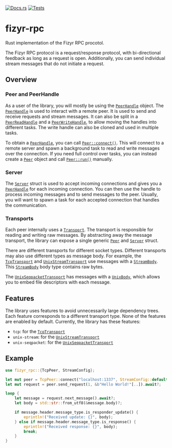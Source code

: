 [![Docs.rs](https://docs.rs/fizyr-rpc/badge.svg)](https://docs.rs/fizyr-rpc/)
[![Tests](https://github.com/fizyr-private/fizyr-rpc-rs/workflows/tests/badge.svg)](https://github.com/fizyr/fizyr-rpc-rs/actions?query=workflow%3Atests+branch%3Amain)

# fizyr-rpc

Rust implementation of the Fizyr RPC procotol.

The Fizyr RPC protocol is a request/response protocol,
with bi-directional feedback as long as a request is open.
Additionally, you can send individual stream messages that do not initiate a request.

## Overview

### Peer and PeerHandle

As a user of the library, you will mostly be using the [`PeerHandle`] object.
The [`PeerHandle`] is used to interact with a remote peer.
It is used to send and receive requests and stream messages.
It can also be split in a [`PeerReadHandle`] and a [`PeerWriteHandle`],
to allow moving the handles into different tasks.
The write handle can also be cloned and used in multiple tasks.

To obtain a [`PeerHandle`], you can call [`Peer::connect()`].
This will connect to a remote server and spawn a background task to read and write messages over the connection.
If you need full control over tasks, you can instead create a [`Peer`] object
and call [`Peer::run()`] manually.

### Server

The [`Server`] struct is used to accept incoming connections
and gives you a [`PeerHandle`] for each incoming connection.
You can then use the handle to process incoming messages and to send messages to the peer.
Usually, you will want to spawn a task for each accepted connection that handles the communication.

### Transports

Each peer internally uses a [`Transport`].
The transport is responsible for reading and writing raw messages.
By abstracting away the message transport,
the library can expose a single generic [`Peer`] and [`Server`] struct.

There are different transports for different socket types.
Different transports may also use different types as message body.
For example, the [`TcpTransport`] and [`UnixStreamTransport`]
use messages with a [`StreamBody`].
This [`StreamBody`] body type contains raw bytes.

The [`UnixSeqpacketTransport`] has messages with a [`UnixBody`],
which allows you to embed file descriptors with each message.

## Features

The library uses features to avoid unnecessarily large dependency trees.
Each feature corresponds to a different transport type.
None of the features are enabled by default.
Currently, the library has these features:

* `tcp`: for the [`TcpTransport`]
* `unix-stream`: for the [`UnixStreamTransport`]
* `unix-seqpacket`: for the [`UnixSeqpacketTransport`]

## Example

```rust
use fizyr_rpc::{TcpPeer, StreamConfig};

let mut peer = TcpPeer::connect("localhost:1337", StreamConfig::default()).await?;
let mut request = peer.send_request(1, &b"Hello World!"[..]).await?;

loop {
    let message = request.next_message().await?;
    let body = std::str::from_utf8(&message.body)?;

    if message.header.message_type.is_responder_update() {
        eprintln!("Received update: {}", body);
    } else if message.header.message_type.is_response() {
        eprintln!("Received response: {}", body);
        break;
    }
}

```

[`Peer`]: https://docs.rs/fizyr-rpc/latest/fizyr_rpc/struct.Peer.html
[`Peer::connect()`]: https://docs.rs/fizyr-rpc/latest/fizyr_rpc/struct.Peer.html#method.connect
[`Peer::run()`]: https://docs.rs/fizyr-rpc/latest/fizyr_rpc/struct.Peer.html#method.run
[`PeerHandle`]: https://docs.rs/fizyr-rpc/latest/fizyr_rpc/struct.PeerHandle.html
[`PeerReadHandle`]: https://docs.rs/fizyr-rpc/latest/fizyr_rpc/struct.PeerReadHandle.html
[`PeerWriteHandle`]: https://docs.rs/fizyr-rpc/latest/fizyr_rpc/struct.PeerWriteHandle.html
[`Server`]: https://docs.rs/fizyr-rpc/latest/fizyr_rpc/struct.Server.html

[`Transport`]: https://docs.rs/fizyr-rpc/latest/fizyr_rpc/trait.Transport.html
[`TcpTransport`]: https://docs.rs/fizyr-rpc/latest/fizyr_rpc/type.TcpTransport.html
[`UnixStreamTransport`]: https://docs.rs/fizyr-rpc/latest/fizyr_rpc/type.UnixStreamTransport.html
[`UnixSeqpacketTransport`]: https://docs.rs/fizyr-rpc/latest/fizyr_rpc/type.UnixSeqpacketTransport.html

[`StreamBody`]: https://docs.rs/fizyr-rpc/latest/fizyr_rpc/struct.StreamBody.html
[`UnixBody`]: https://docs.rs/fizyr-rpc/latest/fizyr_rpc/struct.UnixBody.html
